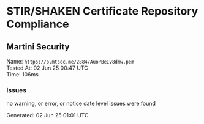 # STIR/SHAKEN Certificate Repository Compliance

## Martini Security

Name: `https://p.mtsec.me/2884/AuoPBeIv8dmw.pem`\
Tested At: 02 Jun 25 00:47 UTC\
Time: 106ms

### Issues

no warning, or error, or notice date level issues were found

Generated: 02 Jun 25 01:01 UTC